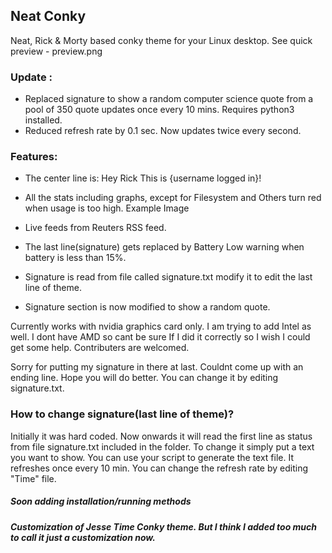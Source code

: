 ## Neat Conky

Neat, Rick & Morty based conky theme for your Linux desktop.
See quick preview - preview.png

### Update :
*   Replaced signature to show a random computer science        quote from a pool of 350 quote updates once every 10        mins. Requires python3 installed.
*   Reduced refresh rate by 0.1 sec. Now updates twice          every second.


### Features:
   * The center line is: Hey Rick This is {username logged in}!

   * All the stats including graphs, except for Filesystem and Others turn red when usage is too high. Example Image

   * Live feeds from Reuters RSS feed.

   * The last line(signature) gets replaced by Battery Low warning when battery is less than 15%.

   * Signature is read from file called signature.txt modify it to edit the last line of theme.

   * Signature section is now modified to show a random quote.


Currently works with nvidia graphics card only. I am trying to add Intel as well. I dont have AMD so cant be sure If I did it correctly so I wish I could get some help. Contributers are welcomed.

Sorry for putting my signature in there at last. Couldnt come up with an ending line. Hope you will do better. You can change it by editing signature.txt.

### How to change signature(last line of theme)?
Initially it was hard coded. Now onwards it will read the first line as status from file signature.txt included in the folder. 
To change it simply put a text you want to show. You can use your script to generate the text file.
It refreshes once every 10 min. You can change the refresh rate by editing "Time" file.

##### Soon adding installation/running methods

##### Customization of Jesse Time Conky theme. But I think I added too much to call it just a customization now.
